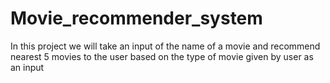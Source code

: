 # Movie_recommender_system
In this project we will take an input of the name of a movie and recommend nearest 5 movies to the user based on the type of movie given by user as an input 

